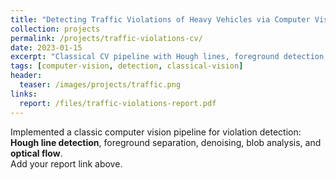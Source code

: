 ```yaml
---
title: "Detecting Traffic Violations of Heavy Vehicles via Computer Vision"
collection: projects
permalink: /projects/traffic-violations-cv/
date: 2023-01-15
excerpt: "Classical CV pipeline with Hough lines, foreground detection, denoising, blob analysis, and optical flow."
tags: [computer-vision, detection, classical-vision]
header:
  teaser: /images/projects/traffic.png
links:
  report: /files/traffic-violations-report.pdf
---
```


Implemented a classic computer vision pipeline for violation detection: **Hough line detection**, foreground separation, denoising, blob analysis, and **optical flow**.  
Add your report link above.
